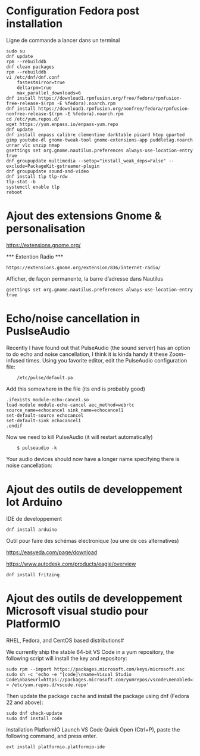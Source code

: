 # Configuration Fedora post installation 

Ligne de commande a lancer dans un terminal

```
sudo su 
dnf update
rpm --rebuilddb
dnf clean packages
rpm --rebuilddb
vi /etc/dnf/dnf.conf
	fastestmirror=true
	deltarpm=true
	max_parallel_downloads=6
dnf install https://download1.rpmfusion.org/free/fedora/rpmfusion-free-release-$(rpm -E %fedora).noarch.rpm
dnf install https://download1.rpmfusion.org/nonfree/fedora/rpmfusion-nonfree-release-$(rpm -E %fedora).noarch.rpm
cd /etc/yum.repos.d/
wget https://yum.enpass.io/enpass-yum.repo
dnf update
dnf install enpass calibre clementine darktable picard htop gparted gimp youtube-dl gnome-tweak-tool gnome-extensions-app puddletag.noarch unrar vlc unzip nmap
gsettings set org.gnome.nautilus.preferences always-use-location-entry true
dnf groupupdate multimedia --setop="install_weak_deps=False" --exclude=PackageKit-gstreamer-plugin
dnf groupupdate sound-and-video
dnf install tlp tlp-rdw
tlp-stat -b
systemctl enable tlp
reboot
```
# Ajout des extensions Gnome & personalisation 

https://extensions.gnome.org/

*** Extention Radio ***
```
https://extensions.gnome.org/extension/836/internet-radio/
```

Afficher, de façon permanente, la barre d’adresse dans Nautilus
```
gsettings set org.gnome.nautilus.preferences always-use-location-entry true
```

# Echo/noise cancellation in PuslseAudio

Recently I have found out that PulseAudio (the sound server) has an option to do echo and noise cancellation, I think it is kinda handy it these Zoom-infused times.
Using you favorite editor, edit the PulseAudio configuration file:
```
    /etc/pulse/default.pa
```
Add this somewhere in the file (its end is probably good)
```
.ifexists module-echo-cancel.so
load-module module-echo-cancel aec_method=webrtc source_name=echocancel sink_name=echocancel1
set-default-source echocancel
set-default-sink echocancel1
.endif
```
Now we need to kill PulseAudio (it will restart automatically)
```
    $ pulseaudio -k
```
Your audio devices should now have a longer name specifying there is noise cancellation:

# Ajout des outils de developpement Iot Arduino  

IDE de developpement
``` 
dnf install arduino 
```

Outil pour faire des schémas electronique (ou une de ces alternatives)

https://easyeda.com/page/download

https://www.autodesk.com/products/eagle/overview

```
dnf install fritzing 
```

# Ajout des outils de developpement Microsoft visual studio pour PlatformIO

RHEL, Fedora, and CentOS based distributions#

We currently ship the stable 64-bit VS Code in a yum repository, the following script will install the key and repository:

```
sudo rpm --import https://packages.microsoft.com/keys/microsoft.asc
sudo sh -c 'echo -e "[code]\nname=Visual Studio Code\nbaseurl=https://packages.microsoft.com/yumrepos/vscode\nenabled=1\ngpgcheck=1\ngpgkey=https://packages.microsoft.com/keys/microsoft.asc" > /etc/yum.repos.d/vscode.repo'

```
Then update the package cache and install the package using dnf (Fedora 22 and above):

```
sudo dnf check-update
sudo dnf install code

```
Installation PlatformIO
Launch VS Code Quick Open (Ctrl+P), paste the following command, and press enter.

```
ext install platformio.platformio-ide
```
